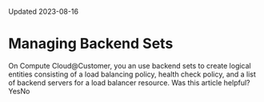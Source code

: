 Updated 2023-08-16
# Managing Backend Sets
On Compute Cloud@Customer, you an use backend sets to create logical entities consisting of a load balancing policy, health check policy, and a list of backend servers for a load balancer resource.
Was this article helpful?
YesNo

